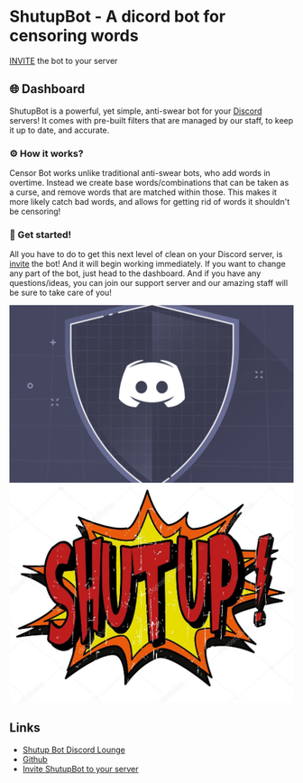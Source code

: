 # ShutupBot - A dicord bot for censoring words
   [INVITE]( https://discord.com/api/oauth2/authorize?client_id=871597317143293953&permissions=191126514752&scope=bot) the bot to your server


## 🌐 Dashboard

ShutupBot is a powerful, yet simple, anti-swear bot for your [Discord](discord.com) servers! It comes with pre-built filters that are managed by our staff, to keep it up to date, and accurate.  

### ⚙️ How it works?
Censor Bot works unlike traditional anti-swear bots, who add words in overtime.
Instead we create base words/combinations that can be taken as a curse, and remove words that are matched within those.
This makes it more likely catch bad words, and allows for getting rid of words it shouldn't be censoring!

### 🎉 Get started!
All you have to do to get this next level of clean on your Discord server, is [invite]( https://discord.com/api/oauth2/authorize?client_id=871597317143293953&permissions=191126514752&scope=bot) the bot! And it will begin working immediately.
If you want to change any part of the bot, just head to the dashboard.
And if you have any questions/ideas, you can join our support server and our amazing staff will be sure to take care of you!


   ![](https://github.com/yasar-arafath/Shutup-Bot/blob/master/127640080-94c5987d-8036-4415-8770-6c1b0b12c85d.png)
   ![](https://github.com/yasar-arafath/Shutup-Bot/blob/master/depositphotos_59016233-stock-illustration-bubble-with-text-shut-up.jpg)

## Links

*   [Shutup Bot Discord Lounge](https://discord.gg/ESkFkby8)
*   [Github](https://github.com/yasar-arafath/ShutupBot---A-dicord-bot-for-censoring-words)
*   [Invite ShutupBot to your server](https://discord.com/api/oauth2/authorize?client_id=871597317143293953&permissions=191126514752&scope=bot)
